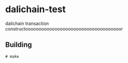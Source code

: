 # dalichain-test
dalichain transaction constructoooooooooooooooooooooooooooooooooooor

## Building
`# make`
